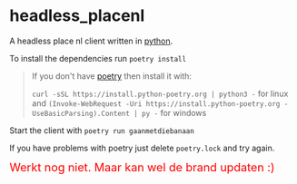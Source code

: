 # headless_placenl
A headless place nl client written in [python](https://www.python.org/).

To install the dependencies run `poetry install` 

> If you don't have [poetry](https://python-poetry.org/docs/) then install it with:
> 
> `curl -sSL https://install.python-poetry.org | python3 -` for linux and 
> `(Invoke-WebRequest -Uri https://install.python-poetry.org -UseBasicParsing).Content | py -` for windows

Start the client with `poetry run gaanmetdiebanaan`

If you have problems with poetry just delete `poetry.lock` and try again.

<span style="color: red; font-size:15pt"> Werkt nog niet. Maar kan wel de brand updaten :)</h2>
